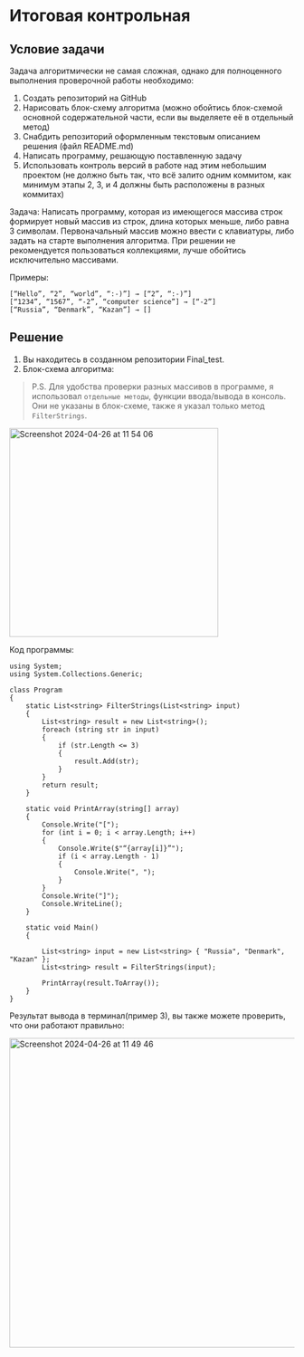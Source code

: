 # Итоговая контрольная 
## Условие задачи

Задача алгоритмически не самая сложная, однако для полноценного выполнения проверочной работы необходимо:

1. Создать репозиторий на GitHub
2. Нарисовать блок-схему алгоритма (можно обойтись блок-схемой основной содержательной части, если вы выделяете её в отдельный метод)
3. Снабдить репозиторий оформленным текстовым описанием решения (файл README.md)
4. Написать программу, решающую поставленную задачу
5. Использовать контроль версий в работе над этим небольшим проектом (не должно быть так, что всё залито одним коммитом, как минимум этапы 2, 3, и 4 должны быть расположены в разных коммитах)

Задача: 
Написать программу, которая из имеющегося массива строк формирует новый массив из строк, длина которых меньше, либо равна 3 символам. Первоначальный массив можно ввести с клавиатуры, либо задать на старте выполнения алгоритма. При решении не рекомендуется пользоваться коллекциями, лучше обойтись исключительно массивами.

Примеры:
```
[“Hello”, “2”, “world”, “:-)”] → [“2”, “:-)”]
[“1234”, “1567”, “-2”, “computer science”] → [“-2”]
[“Russia”, “Denmark”, “Kazan”] → []
```

## Решение
1. Вы находитесь в созданном репозитории Final_test.
2. Блок-схема алгоритма:

>  P.S. Для удобства проверки разных массивов в программе, я использовал `отдельные методы`, функции ввода/вывода в консоль.   
Они не указаны в блок-схеме, также я указал только метод `FilterStrings`.

<img width="369" alt="Screenshot 2024-04-26 at 11 54 06" src="https://github.com/imalikov13943/Final_test/assets/102352450/86b2fde6-a384-4cfe-9168-f986c46b7b30">

Код программы:

```
using System;
using System.Collections.Generic;

class Program
{
    static List<string> FilterStrings(List<string> input)
    {
        List<string> result = new List<string>();
        foreach (string str in input)
        {
            if (str.Length <= 3)
            {
                result.Add(str);
            }
        }
        return result;
    }

    static void PrintArray(string[] array)
    {
        Console.Write("[");
        for (int i = 0; i < array.Length; i++)
        {
            Console.Write($"“{array[i]}”");
            if (i < array.Length - 1)
            {
                Console.Write(", ");
            }
        }
        Console.Write("]");
        Console.WriteLine();
    }

    static void Main()
    {

        List<string> input = new List<string> { "Russia", "Denmark", "Kazan" };
        List<string> result = FilterStrings(input);

        PrintArray(result.ToArray());
    }
}
```

Результат вывода в терминал(пример 3), вы также можете проверить, что они работают правильно:

<img width="547" alt="Screenshot 2024-04-26 at 11 49 46" src="https://github.com/imalikov13943/Final_test/assets/102352450/9c5c7da9-1be8-4b6c-840b-0ef920f0c72d">

